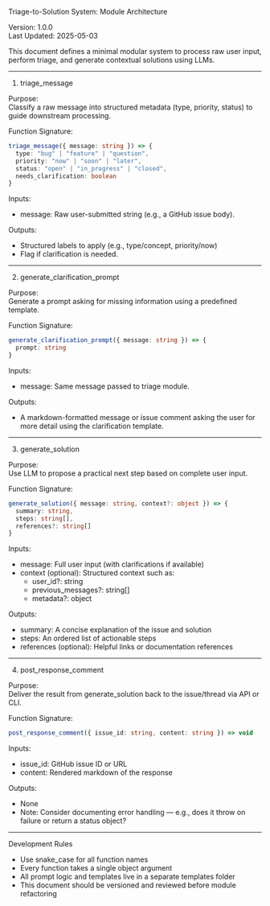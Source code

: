 Triage-to-Solution System: Module Architecture

Version: 1.0.0  
Last Updated: 2025-05-03

This document defines a minimal modular system to process raw user input, perform triage, and generate contextual solutions using LLMs.

---

1. triage_message

Purpose:  
Classify a raw message into structured metadata (type, priority, status) to guide downstream processing.

Function Signature:
```ts
triage_message({ message: string }) => {
  type: "bug" | "feature" | "question",
  priority: "now" | "soon" | "later",
  status: "open" | "in_progress" | "closed",
  needs_clarification: boolean
}
```

Inputs:
- message: Raw user-submitted string (e.g., a GitHub issue body).

Outputs:
- Structured labels to apply (e.g., type/concept, priority/now)
- Flag if clarification is needed.

---

2. generate_clarification_prompt

Purpose:  
Generate a prompt asking for missing information using a predefined template.

Function Signature:
```ts
generate_clarification_prompt({ message: string }) => {
  prompt: string
}
```

Inputs:
- message: Same message passed to triage module.

Outputs:
- A markdown-formatted message or issue comment asking the user for more detail using the clarification template.

---

3. generate_solution

Purpose:  
Use LLM to propose a practical next step based on complete user input.

Function Signature:
```ts
generate_solution({ message: string, context?: object }) => {
  summary: string,
  steps: string[],
  references?: string[]
}
```

Inputs:
- message: Full user input (with clarifications if available)
- context (optional): Structured context such as:
  - user_id?: string
  - previous_messages?: string[]
  - metadata?: object

Outputs:
- summary: A concise explanation of the issue and solution
- steps: An ordered list of actionable steps
- references (optional): Helpful links or documentation references

---

4. post_response_comment

Purpose:  
Deliver the result from generate_solution back to the issue/thread via API or CLI.

Function Signature:
```ts
post_response_comment({ issue_id: string, content: string }) => void
```

Inputs:
- issue_id: GitHub issue ID or URL
- content: Rendered markdown of the response

Outputs:
- None  
- Note: Consider documenting error handling — e.g., does it throw on failure or return a status object?

---

Development Rules

- Use snake_case for all function names  
- Every function takes a single object argument  
- All prompt logic and templates live in a separate templates folder  
- This document should be versioned and reviewed before module refactoring

